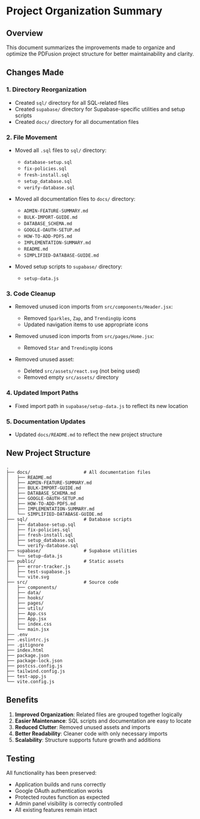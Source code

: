 # Project Organization Summary

## Overview
This document summarizes the improvements made to organize and optimize the PDFusion project structure for better maintainability and clarity.

## Changes Made

### 1. Directory Reorganization
- Created `sql/` directory for all SQL-related files
- Created `supabase/` directory for Supabase-specific utilities and setup scripts
- Created `docs/` directory for all documentation files

### 2. File Movement
- Moved all `.sql` files to `sql/` directory:
  - `database-setup.sql`
  - `fix-policies.sql`
  - `fresh-install.sql`
  - `setup_database.sql`
  - `verify-database.sql`

- Moved all documentation files to `docs/` directory:
  - `ADMIN-FEATURE-SUMMARY.md`
  - `BULK-IMPORT-GUIDE.md`
  - `DATABASE_SCHEMA.md`
  - `GOOGLE-OAUTH-SETUP.md`
  - `HOW-TO-ADD-PDFS.md`
  - `IMPLEMENTATION-SUMMARY.md`
  - `README.md`
  - `SIMPLIFIED-DATABASE-GUIDE.md`

- Moved setup scripts to `supabase/` directory:
  - `setup-data.js`

### 3. Code Cleanup
- Removed unused icon imports from `src/components/Header.jsx`:
  - Removed `Sparkles`, `Zap`, and `TrendingUp` icons
  - Updated navigation items to use appropriate icons

- Removed unused icon imports from `src/pages/Home.jsx`:
  - Removed `Star` and `TrendingUp` icons

- Removed unused asset:
  - Deleted `src/assets/react.svg` (not being used)
  - Removed empty `src/assets/` directory

### 4. Updated Import Paths
- Fixed import path in `supabase/setup-data.js` to reflect its new location

### 5. Documentation Updates
- Updated `docs/README.md` to reflect the new project structure

## New Project Structure
```
.
├── docs/                    # All documentation files
│   ├── README.md
│   ├── ADMIN-FEATURE-SUMMARY.md
│   ├── BULK-IMPORT-GUIDE.md
│   ├── DATABASE_SCHEMA.md
│   ├── GOOGLE-OAUTH-SETUP.md
│   ├── HOW-TO-ADD-PDFS.md
│   ├── IMPLEMENTATION-SUMMARY.md
│   └── SIMPLIFIED-DATABASE-GUIDE.md
├── sql/                     # Database scripts
│   ├── database-setup.sql
│   ├── fix-policies.sql
│   ├── fresh-install.sql
│   ├── setup_database.sql
│   └── verify-database.sql
├── supabase/                # Supabase utilities
│   └── setup-data.js
├── public/                  # Static assets
│   ├── error-tracker.js
│   ├── test-supabase.js
│   └── vite.svg
├── src/                     # Source code
│   ├── components/
│   ├── data/
│   ├── hooks/
│   ├── pages/
│   ├── utils/
│   ├── App.css
│   ├── App.jsx
│   ├── index.css
│   └── main.jsx
├── .env
├── .eslintrc.js
├── .gitignore
├── index.html
├── package.json
├── package-lock.json
├── postcss.config.js
├── tailwind.config.js
├── test-app.js
└── vite.config.js
```

## Benefits
1. **Improved Organization**: Related files are grouped together logically
2. **Easier Maintenance**: SQL scripts and documentation are easy to locate
3. **Reduced Clutter**: Removed unused assets and imports
4. **Better Readability**: Cleaner code with only necessary imports
5. **Scalability**: Structure supports future growth and additions

## Testing
All functionality has been preserved:
- Application builds and runs correctly
- Google OAuth authentication works
- Protected routes function as expected
- Admin panel visibility is correctly controlled
- All existing features remain intact